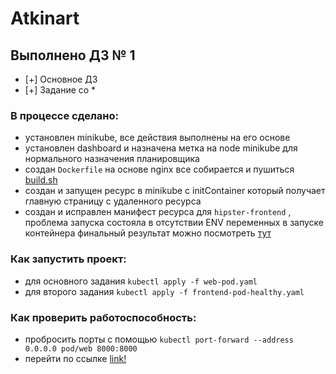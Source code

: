 # Atkinart

## Выполнено ДЗ № 1

 - [+] Основное ДЗ
 - [+] Задание со *

### В процессе сделано:
 - установлен minikube, все действия выполнены на его основе
 - установлен dashboard и назначена метка на node minikube для нормального назначения планировщика
 - создан `Dockerfile` на основе nginx все собирается и пушиться [build.sh](./kubernetes-intro/web/build.sh)
 - создан и запущен ресурс в minikube с initContainer который получает главную страницу с удаленного ресурса
 - создан и исправлен манифест ресурса для `hipster-frontend` , проблема запуска состояла в отсутствии ENV переменных в запуске контейнера
 финальный результат можно посмотреть [тут](./kubernetes-intro/frontend-pod-healthy.yaml)
 

### Как запустить проект:
 - для основного задания `kubectl apply -f web-pod.yaml`
 - для второго задания `kubectl apply -f frontend-pod-healthy.yaml`

### Как проверить работоспособность:
 - пробросить порты с помощью `kubectl port-forward --address 0.0.0.0 pod/web 8000:8000`
 - перейти по ссылке [link!](http://localhost:8000)

